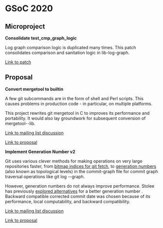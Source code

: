 # GSoC 2020

## Microproject

**Consolidate test_cmp_graph_logic**

Log graph comparison logic is duplicated many times. This patch consolidates comparison and sanitation logic in lib-log-graph.

[Link to patch](https://lore.kernel.org/git/20200216134750.18947-1-abhishekkumar8222@gmail.com/)

## Proposal

**Convert mergetool to builtin**

A few git subcommands are in the form of shell and Perl scripts. This causes problems in production code - in particular, on multiple platforms.

This project rewrites git mergetool in C to improves its performance and portability. It would also lay groundwork for subsequent conversion of mergetool--lib.

[Link to mailing list discussion](https://public-inbox.org/git/CAHk66fsEjanKPtUhVnDMmU2JCL7MK+MzYbGdCAuCh00DOwgEYg@mail.gmail.com/)

[Link to proposal](https://github.com/abhishekkumar2718/GSoC20/blob/master/mergetool.md)

**Implement Generation Number v2**

Git uses various clever methods for making operations on very large repositories
faster, from [bitmap indices for git fetch](https://githubengineering.com/counting-objects/), to [generation numbers](https://devblogs.microsoft.com/devops/supercharging-the-git-commit-graph-iii-generations/) (also known
as topological levels) in the commit-graph file for commit graph traversal
operations like git log --graph.

However, generation numbers do not always improve performance. Stolee has
previously [explored alternatives](https://lore.kernel.org/git/6367e30a-1b3a-4fe9-611b-d931f51effef@gmail.com/) for a better generation number . Backward
compatible corrected commit date was chosen because of its performance, local
computability, and backward compatibility.

[Link to mailing list discussion](https://lore.kernel.org/git/20200322093526.GA4718@Abhishek-Arch/)

[Link to proposal](https://github.com/abhishekkumar2718/GSoC20/blob/master/generation_number_v2.md)
